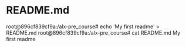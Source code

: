 # README.md
root@896cf839cf9a:/alx-pre_course# echo 'My first readme' > README.md                                                                  root@896cf839cf9a:/alx-pre_course# cat README.md                                                                                       My first readme 
